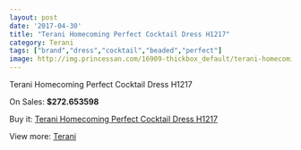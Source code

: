 ```yaml
---
layout: post
date: '2017-04-30'
title: "Terani Homecoming Perfect Cocktail Dress H1217"
category: Terani
tags: ["brand","dress","cocktail","beaded","perfect"]
image: http://img.princessan.com/16909-thickbox_default/terani-homecoming-perfect-cocktail-dress-h1217.jpg
---
```

Terani Homecoming Perfect Cocktail Dress H1217

On Sales: **$272.653598**
<a href="https://www.princessan.com/en/terani/7995-terani-homecoming-perfect-cocktail-dress-h1217.html"><amp-img layout="responsive" width="600" height="600" src="//img.princessan.com/16909-thickbox_default/terani-homecoming-perfect-cocktail-dress-h1217.jpg" alt="Terani Homecoming Perfect Cocktail Dress H1217 0" /></a>
<a href="https://www.princessan.com/en/terani/7995-terani-homecoming-perfect-cocktail-dress-h1217.html"><amp-img layout="responsive" width="600" height="600" src="//img.princessan.com/16912-thickbox_default/terani-homecoming-perfect-cocktail-dress-h1217.jpg" alt="Terani Homecoming Perfect Cocktail Dress H1217 1" /></a>
<a href="https://www.princessan.com/en/terani/7995-terani-homecoming-perfect-cocktail-dress-h1217.html"><amp-img layout="responsive" width="600" height="600" src="//img.princessan.com/16911-thickbox_default/terani-homecoming-perfect-cocktail-dress-h1217.jpg" alt="Terani Homecoming Perfect Cocktail Dress H1217 2" /></a>
<a href="https://www.princessan.com/en/terani/7995-terani-homecoming-perfect-cocktail-dress-h1217.html"><amp-img layout="responsive" width="600" height="600" src="//img.princessan.com/16910-thickbox_default/terani-homecoming-perfect-cocktail-dress-h1217.jpg" alt="Terani Homecoming Perfect Cocktail Dress H1217 3" /></a>

Buy it: [Terani Homecoming Perfect Cocktail Dress H1217](https://www.princessan.com/en/terani/7995-terani-homecoming-perfect-cocktail-dress-h1217.html "Terani Homecoming Perfect Cocktail Dress H1217")

View more: [Terani](https://www.princessan.com/en/64-terani "Terani")